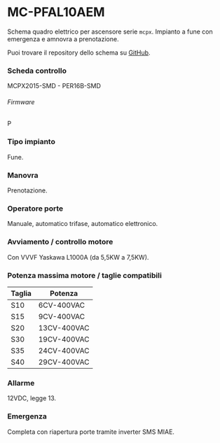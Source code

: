 # MC-PFAL10AEM

Schema quadro elettrico per ascensore serie `mcpx`. Impianto a fune
con emergenza e amnovra a prenotazione.

Puoi trovare il repository dello schema su
<a href="https://github.com/eca-automs/MC-PFAL10AEM" target="_blank">GitHub</a>.

### Scheda controllo
MCPX2015-SMD - PER16B-SMD

###### Firmware
P

### Tipo impianto
Fune.

### Manovra
Prenotazione.

### Operatore porte
Manuale, automatico trifase, automatico elettronico.

### Avviamento / controllo motore
Con VVVF Yaskawa L1000A (da 5,5KW a 7,5KW).

### Potenza massima motore / taglie compatibili
Taglia|Potenza
---|---
S10|6CV-400VAC
S15|9CV-400VAC
S20|13CV-400VAC
S30|19CV-400VAC
S35|24CV-400VAC
S40|29CV-400VAC

### Allarme
12VDC, legge 13.

### Emergenza
Completa con riapertura porte tramite inverter SMS MIAE.
